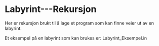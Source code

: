 # Labyrint---Rekursjon
Her er rekursjon brukt til å lage et program som kan finne veier ut av en labyrint.

Et eksempel på en labyrint som kan brukes er: Labyrint_Eksempel.in 
